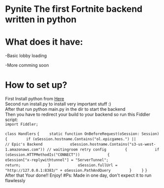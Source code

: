 # Pynite The first Fortnite backend written in python

# What does it have:

-Basic lobby loading

-More comming soon


# How to set up? 
First Install python from [Here](https://www.python.org/downloads/)
<br>
Second run install.py to install very important stuff :)
<br>
After that run python main.py in the dir to start the backend
<br> 
Then you have to redirect your build to your backend so run this Fiddler script:
<br>
`import Fiddler;`

`class Handlers`
`{`
`    static function OnBeforeRequest(oSession: Session) {`
`        if (oSession.hostname.Contains("ol.epicgames.") ||            // Epic's Backend`
`            oSession.hostname.Contains("s3-us-west-1.amazonaws.com")) // waitingroom retry config`
`        {`
`            if (oSession.HTTPMethodIs("CONNECT"))`
`            {`
`                oSession["x-replywithtunnel"] = "ServerTunnel";`
`                return;`
`            }`
`            oSession.fullUrl = "http://127.0.0.1:8383/" + oSession.PathAndQuery`
`        }`
`    }`
`}`
<br>
After that Your done!! Enjoy!
#Ps: Made in one day, don't expect it to run flawlessly
